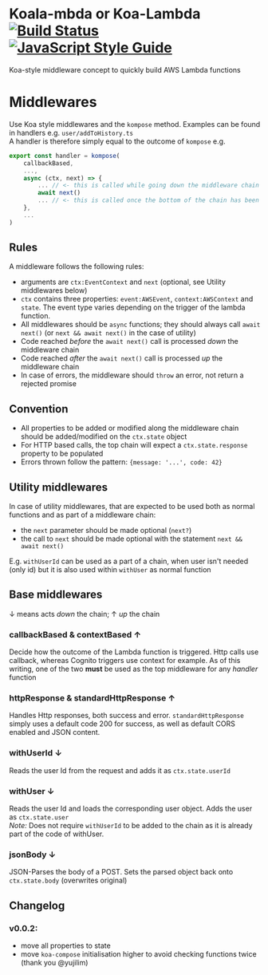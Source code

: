 # Koala-mbda or Koa-Lambda [![Build Status](https://travis-ci.org/redapesolutions/koalambda.svg?branch=master)](https://travis-ci.org/redapesolutions/koalambda) [![JavaScript Style Guide](https://img.shields.io/badge/code_style-standard-brightgreen.svg)](https://standardjs.com)


Koa-style middleware concept to quickly build AWS Lambda functions

Middlewares
===========

Use Koa style middlewares and the `kompose` method. Examples can be found in handlers e.g. `user/addToHistory.ts`  
A handler is therefore simply equal to the outcome of `kompose` e.g.

```js
export const handler = kompose(
    callbackBased,
    ...,
    async (ctx, next) => {
        ... // <- this is called while going down the middleware chain
        await next()
        ... // <- this is called once the bottom of the chain has been reached and we are going back up the chain
    },
    ...
)
```

## Rules

A middleware follows the following rules:

- arguments are `ctx:EventContext` and `next` (optional, see Utility middlewares below)
- `ctx` contains three properties: `event:AWSEvent`, `context:AWSContext` and `state`. The event type varies depending on the trigger of the lambda function.
- All middlewares should be `async` functions; they should always call `await next()` (or `next && await next()` in the case of utility)
- Code reached _before_ the `await next()` call is processed _down_ the middleware chain
- Code reached _after_ the `await next()` call is processed _up_ the middleware chain
- In case of errors, the middleware should `throw` an error, not return a rejected promise

## Convention

- All properties to be added or modified along the middleware chain should be added/modified on the `ctx.state` object
- For HTTP based calls, the top chain will expect a `ctx.state.response` property to be populated
- Errors thrown follow the pattern: `{message: '...', code: 42}`

## Utility middlewares

In case of utility middlewares, that are expected to be used both as normal functions and as part of a middleware chain:

- the `next` parameter should be made optional (`next?`)
- the call to `next` should be made optional with the statement `next && await next()`

E.g. `withUserId` can be used as a part of a chain, when user isn't needed (only id) but it is also used within `withUser` as normal function

## Base middlewares

↓ means acts _down_ the chain; ↑ _up_ the chain

### callbackBased & contextBased ↑

Decide how the outcome of the Lambda function is triggered. Http calls use callback, whereas Cognito triggers use context for example. As of this writing, one of the two **must** be used as the top middleware for any *handler* function

### httpResponse & standardHttpResponse ↑

Handles Http responses, both success and error. `standardHttpResponse` simply uses a default code 200 for success, as well as default CORS enabled and JSON content.

### withUserId ↓

Reads the user Id from the request and adds it as `ctx.state.userId`

### withUser ↓

Reads the user Id and loads the corresponding user object. Adds the user as `ctx.state.user`  
*Note:* Does not require `withUserId` to be added to the chain as it is already part of the code of withUser.

### jsonBody ↓

JSON-Parses the body of a POST. Sets the parsed object back onto `ctx.state.body` (overwrites original)

## Changelog

### v0.0.2:

- move all properties to state
- move `koa-compose` initialisation higher to avoid checking functions twice (thank you @yujilim)
